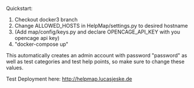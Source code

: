 Quickstart:

1. Checkout docker3 branch
2. Change ALLOWED_HOSTS in HelpMap/settings.py to desired hostname
3. (Add map/config/keys.py and declare OPENCAGE_API_KEY with you opencage api key)
4. "docker-compose up"

This automatically creates an admin account with password "password" as well as test categories and test help points, so make sure to change these values.

Test Deployment here: http://helpmap.lucasjeske.de
